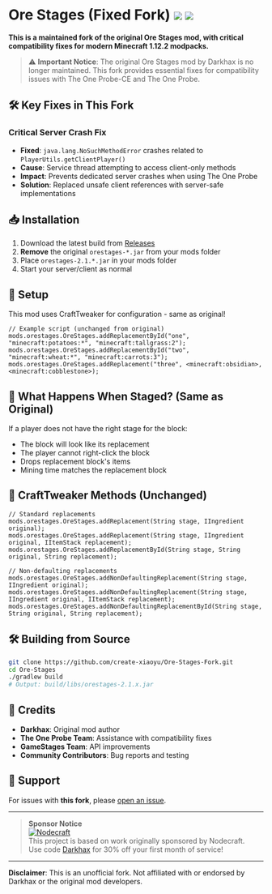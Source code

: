 # Ore Stages (Fixed Fork) [![](http://cf.way2muchnoise.eu/290201.svg)](https://minecraft.curseforge.com/projects/290201) [![](http://cf.way2muchnoise.eu/versions/290201.svg)](https://minecraft.curseforge.com/projects/290201)

**This is a maintained fork of the original Ore Stages mod, with critical compatibility fixes for modern Minecraft 1.12.2 modpacks.**

> ⚠️ **Important Notice**: The original Ore Stages mod by Darkhax is no longer maintained. This fork provides essential fixes for compatibility issues with The One Probe-CE and The One Probe.

## 🛠️ Key Fixes in This Fork

### Critical Server Crash Fix
- **Fixed**: `java.lang.NoSuchMethodError` crashes related to `PlayerUtils.getClientPlayer()`
- **Cause**: Service thread attempting to access client-only methods
- **Impact**: Prevents dedicated server crashes when using The One Probe
- **Solution**: Replaced unsafe client references with server-safe implementations

## 📥 Installation
1. Download the latest build from [Releases](https://github.com/create-xiaoyu/Ore-Stages-Fork/releases)
2. **Remove** the original `orestages-*.jar` from your mods folder
3. Place `orestages-2.1.*.jar` in your mods folder
4. Start your server/client as normal

## 🚀 Setup
This mod uses CraftTweaker for configuration - same as original!

```zenscript
// Example script (unchanged from original)
mods.orestages.OreStages.addReplacementById("one", "minecraft:potatoes:*", "minecraft:tallgrass:2");
mods.orestages.OreStages.addReplacementById("two", "minecraft:wheat:*", "minecraft:carrots:3");
mods.orestages.OreStages.addReplacement("three", <minecraft:obsidian>, <minecraft:cobblestone>);
```

## 📝 What Happens When Staged? (Same as Original)
If a player does not have the right stage for the block:
- The block will look like its replacement
- The player cannot right-click the block
- Drops replacement block's items
- Mining time matches the replacement block

## 🔧 CraftTweaker Methods (Unchanged)

```zenscript
// Standard replacements
mods.orestages.OreStages.addReplacement(String stage, IIngredient original);
mods.orestages.OreStages.addReplacement(String stage, IIngredient original, IItemStack replacement);
mods.orestages.OreStages.addReplacementById(String stage, String original, String replacement);

// Non-defaulting replacements
mods.orestages.OreStages.addNonDefaultingReplacement(String stage, IIngredient original);
mods.orestages.OreStages.addNonDefaultingReplacement(String stage, IIngredient original, IItemStack replacement);
mods.orestages.OreStages.addNonDefaultingReplacementById(String stage, String original, String replacement);
```

## 🛠️ Building from Source
```bash
git clone https://github.com/create-xiaoyu/Ore-Stages-Fork.git
cd Ore-Stages
./gradlew build
# Output: build/libs/orestages-2.1.x.jar
```

## 🙏 Credits
- **Darkhax**: Original mod author
- **The One Probe Team**: Assistance with compatibility fixes
- **GameStages Team**: API improvements
- **Community Contributors**: Bug reports and testing

## 💬 Support
For issues with **this fork**, please [open an issue](https://github.com/create-xiaoyu/Ore-Stages-Fork/issues).  

---

> **Sponsor Notice**  
> [![Nodecraft](https://i.imgur.com/sz9PUmK.png)](https://nodecraft.com/r/darkhax)    
> This project is based on work originally sponsored by Nodecraft.  
> Use code [Darkhax](https://nodecraft.com/r/darkhax) for 30% off your first month of service!

---

**Disclaimer**: This is an unofficial fork. Not affiliated with or endorsed by Darkhax or the original mod developers.

